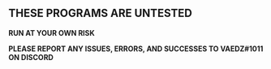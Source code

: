 THESE PROGRAMS ARE UNTESTED
-
**RUN AT YOUR OWN RISK**

**PLEASE REPORT ANY ISSUES, ERRORS, AND SUCCESSES TO VAEDZ#1011 ON DISCORD**
